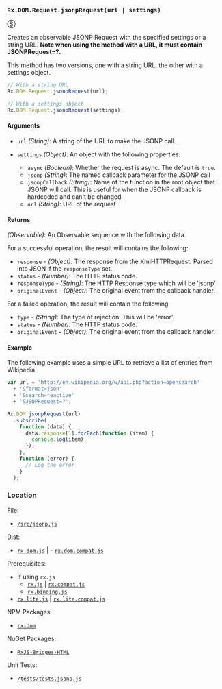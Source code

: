 ### `Rx.DOM.Request.jsonpRequest(url | settings)`
[&#x24C8;](https://github.com/Reactive-Extensions/RxJS-DOM/blob/master/src/jsonp.js "View in source")

Creates an observable JSONP Request with the specified settings or a string URL.  **Note when using the method with a URL, it must contain JSONPRequest=?.**

This method has two versions, one with a string URL, the other with a settings object.

```js
// With a string URL
Rx.DOM.Request.jsonpRequest(url);

// With a settings object
Rx.DOM.Request.jsonpRequest(settings);
```

#### Arguments
- `url` *(String)*: A string of the URL to make the JSONP call.

- `settings` *(Object)*: An object with the following properties:
    - `async` *(Boolean)*: Whether the request is async. The default is `true`.
    - `jsonp` *(String)*: The named callback parameter for the JSONP call
    - `jsonpCallback` *(String)*: Name of the function in the root object that JSONP will call. This is useful for when the JSONP callback is hardcoded and can't be changed
    - `url` *(String)*: URL of the request

#### Returns
*(Observable)*: An Observable sequence with the following data.

For a successful operation, the result will contains the following:
- `response` - *(Object)*: The response from the XmlHTTPRequest. Parsed into JSON if the `responseType` set.
- `status` - *(Number)*: The HTTP status code.
- `responseType` - *(String)*: The HTTP Response type which will be 'jsonp'
- `originalEvent` - *(Object)*: The original event from the callback handler.

For a failed operation, the result will contain the following:
- `type` - *(String)*: The type of rejection. This will be 'error'.
- `status` - *(Number)*: The HTTP status code.
- `originalEvent` - *(Object)*: The original event from the callback handler.

#### Example

The following example uses a simple URL to retrieve a list of entries from Wikipedia.

```js
var url = 'http://en.wikipedia.org/w/api.php?action=opensearch'
  + '&format=json'
  + '&search=reactive'
  + '&JSOPRequest=?';

Rx.DOM.jsonpRequest(url)
  .subscribe(
    function (data) {
      data.response[1].forEach(function (item) {
        console.log(item);
      });
    },
    function (error) {
      // Log the error
    }
  );
```

### Location

File:
- [`/src/jsonp.js`](https://github.com/Reactive-Extensions/RxJS-DOM/blob/master/src/jsonp.js)

Dist:
- [`rx.dom.js`](https://github.com/Reactive-Extensions/RxJS-DOM/blob/master/dist/rx.dom.js) | - [`rx.dom.compat.js`](https://github.com/Reactive-Extensions/RxJS-DOM/blob/master/dist/rx.dom.compat.js)

Prerequisites:
- If using `rx.js`
  - [`rx.js`](https://github.com/Reactive-Extensions/RxJS/blob/master/dist/rx.js) | [`rx.compat.js`](https://github.com/Reactive-Extensions/RxJS/blob/master/dist/rx.compat.js)
  - [`rx.binding.js`](https://github.com/Reactive-Extensions/RxJS/blob/master/dist/rx.binding.js)
- [`rx.lite.js`](https://github.com/Reactive-Extensions/RxJS/blob/master/rx.lite.js) | [`rx.lite.compat.js`](https://github.com/Reactive-Extensions/RxJS/blob/master/rx.lite.compat.js)

NPM Packages:
- [`rx-dom`](https://preview.npmjs.com/package/rx-dom)

NuGet Packages:
- [`RxJS-Bridges-HTML`](http://www.nuget.org/packages/RxJS-Bridges-HTML/)

Unit Tests:
- [`/tests/tests.jsonp.js`](https://github.com/Reactive-Extensions/RxJS-DOM/blob/master/tests/tests.jsonp.js)
